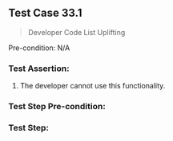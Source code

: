 ## Test Case 33.1

> Developer Code List Uplifting

Pre-condition: N/A



### Test Assertion:

1. The developer cannot use this functionality.

### Test Step Pre-condition:



### Test Step: